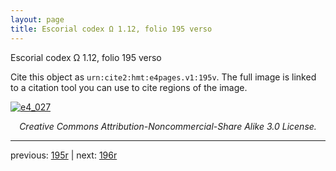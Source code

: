 ```yaml
---
layout: page
title: Escorial codex Ω 1.12, folio 195 verso
---
```


Escorial codex Ω 1.12, folio 195 verso

Cite this object as `urn:cite2:hmt:e4pages.v1:195v`.  The full image is linked to a citation tool you can use to cite regions of the image.

[![e4_027](http://www.homermultitext.org/iipsrv?IIIF=/project/homer/pyramidal/deepzoom/hmt/e4img/2017a/e4_027.tif/full/800,/0/default.jpg)](http://www.homermultitext.org/ict2/?urn=urn:cite2:hmt:e4img.2017a:e4_027) 

<p style="text-align: center; font-style: italic;">Creative Commons Attribution-Noncommercial-Share Alike 3.0 License.</p>

---

previous: [195r](../195r/) | next: [196r](../196r/)